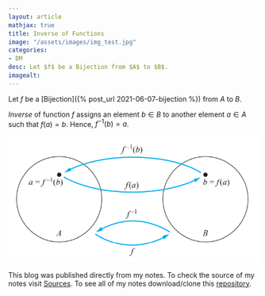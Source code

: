 ```yaml
---
layout: article
mathjax: true
title: Inverse of Functions
image: "/assets/images/img_test.jpg"
categories:
- DM
desc: Let $f$ be a Bijection from $A$ to $B$. 
imagealt: 
---
```


Let $f$ be a [Bijection]({% post_url 2021-06-07-bijection %}) from $A$ to $B$.

































































































































































































































































































































































*Inverse* of function $f$ assigns an element $b \in B$ to another element $a \in A$ such that $f(a) = b$. Hence, $f^{-1}(b) = a$.


































































































































































































































































































































































<img src="../assets/images/posts/Pasted image 20210607124058.png"/>

This blog was published directly from my notes.
To check the source of my notes visit [Sources](sources.html).
To see all of my notes download/clone this [repository](https://github.com/bovem/CS).